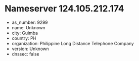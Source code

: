 # Nameserver 124.105.212.174

* as_number: 9299
* name: Unknown
* city: Guimba
* country: PH
* organization: Philippine Long Distance Telephone Company
* version: Unknown
* dnssec: false
